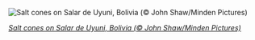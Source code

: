 
![Salt cones on Salar de Uyuni, Bolivia (© John Shaw/Minden Pictures)](https://cn.bing.com//th?id=OHR.SaltCones_EN-US8727302779_1920x1080.jpg&rf=LaDigue_1920x1080.jpg&pid=hp)

*[Salt cones on Salar de Uyuni, Bolivia (© John Shaw/Minden Pictures)](https://www.bing.com/search?q=salar+de+uyuni&form=hpcapt&filters=HpDate%3a%2220210807_0700%22)*
